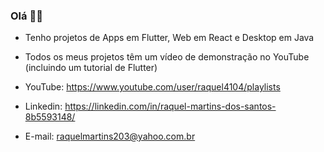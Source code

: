 ### Olá :woman_technologist:

 - Tenho projetos de Apps em Flutter, Web em React e Desktop em Java
 - Todos os meus projetos têm um vídeo de demonstração no YouTube (incluindo um tutorial de Flutter)

 - YouTube: https://www.youtube.com/user/raquel4104/playlists
 - Linkedin: https://linkedin.com/in/raquel-martins-dos-santos-8b5593148/
 - E-mail: raquelmartins203@yahoo.com.br

